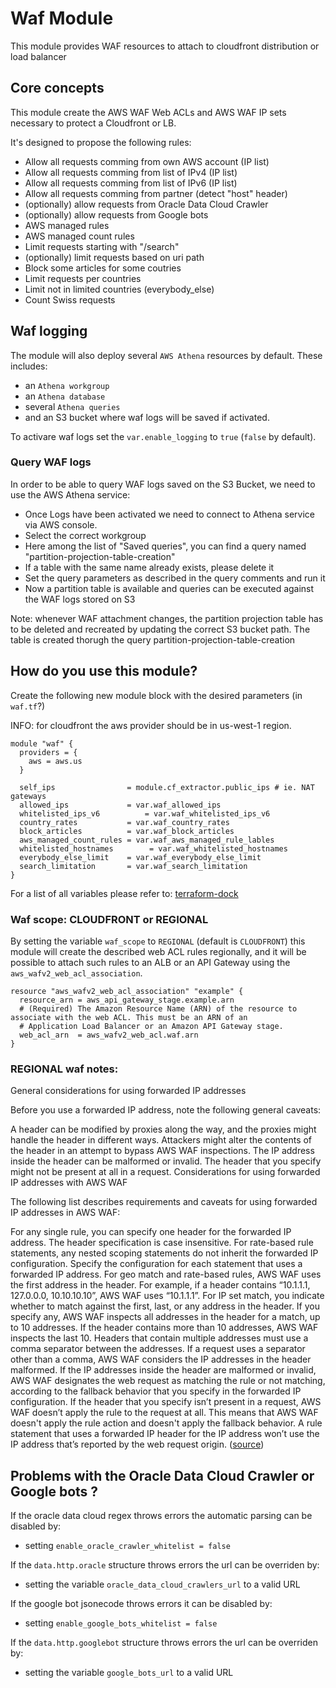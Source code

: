 # Waf Module

This module provides WAF resources to attach to cloudfront distribution or load balancer

## Core concepts

This module create the AWS WAF Web ACLs and AWS WAF IP sets necessary to protect a Cloudfront or LB.

It's designed to propose the following rules:

- Allow all requests comming from own AWS account (IP list)
- Allow all requests comming from list of IPv4 (IP list)
- Allow all requests comming from list of IPv6 (IP list)
- Allow all requests comming from partner (detect "host" header)
- (optionally) allow requests from Oracle Data Cloud Crawler
- (optionally) allow requests from Google bots
- AWS managed rules
- AWS managed count rules
- Limit requests starting with "/search"
- (optionally) limit requests based on uri path
- Block some articles for some coutries
- Limit requests per countries
- Limit not in limited countries (everybody_else)
- Count Swiss requests

## Waf logging

The module will also deploy several `AWS Athena` resources by default. These includes:

* an `Athena workgroup`
* an `Athena database`
* several `Athena queries`
* and an S3 bucket where waf logs will be saved if activated.

To activare waf logs set the `var.enable_logging` to `true` (`false` by default).

### Query WAF logs
In order to be able to query WAF logs saved on the S3 Bucket, we need to use the AWS Athena service:

* Once Logs have been activated we need to connect to Athena service via AWS console.
* Select the correct workgroup
* Here among the list of "Saved queries", you can find a query named "partition-projection-table-creation"
* If a table with the same name already exists, please delete it
* Set the query parameters as described in the query comments and run it
* Now a partition table is available and queries can be executed against the WAF logs stored on S3

Note: whenever WAF attachment changes, the partition projection table has to be deleted and recreated by updating the correct S3 bucket path. The table is created thorugh the query partition-projection-table-creation

## How do you use this module?

Create the following new module block with the desired parameters (in `waf.tf`?)

INFO: for cloudfront the aws provider should be in us-west-1 region.

```HCL
module "waf" {
  providers = {
    aws = aws.us
  }

  self_ips                = module.cf_extractor.public_ips # ie. NAT gateways
  allowed_ips             = var.waf_allowed_ips
  whitelisted_ips_v6          = var.waf_whitelisted_ips_v6
  country_rates           = var.waf_country_rates
  block_articles          = var.waf_block_articles
  aws_managed_count_rules = var.waf_aws_managed_rule_lables
  whitelisted_hostnames        = var.waf_whitelisted_hostnames
  everybody_else_limit    = var.waf_everybody_else_limit
  search_limitation       = var.waf_search_limitation
}
```

For a list of all variables please refer to: [terraform-dock](terraform-docs.md)

### Waf scope: CLOUDFRONT or REGIONAL

By setting the variable `waf_scope` to `REGIONAL` (default is `CLOUDFRONT`) this module will create the described web ACL rules regionally, and it will be possible to attach such rules to an ALB or an API Gateway using the `aws_wafv2_web_acl_association`.

```hcl
resource "aws_wafv2_web_acl_association" "example" {
  resource_arn = aws_api_gateway_stage.example.arn
  # (Required) The Amazon Resource Name (ARN) of the resource to associate with the web ACL. This must be an ARN of an
  # Application Load Balancer or an Amazon API Gateway stage.
  web_acl_arn  = aws_wafv2_web_acl.waf.arn
}
```

### REGIONAL waf notes:

General considerations for using forwarded IP addresses

Before you use a forwarded IP address, note the following general caveats:

A header can be modified by proxies along the way, and the proxies might handle the header in different ways.
Attackers might alter the contents of the header in an attempt to bypass AWS WAF inspections.
The IP address inside the header can be malformed or invalid.
The header that you specify might not be present at all in a request.
Considerations for using forwarded IP addresses with AWS WAF

The following list describes requirements and caveats for using forwarded IP addresses in AWS WAF:

For any single rule, you can specify one header for the forwarded IP address. The header specification is case insensitive.
For rate-based rule statements, any nested scoping statements do not inherit the forwarded IP configuration. Specify the configuration for each statement that uses a forwarded IP address.
For geo match and rate-based rules, AWS WAF uses the first address in the header. For example, if a header contains “10.1.1.1, 127.0.0.0, 10.10.10.10”, AWS WAF uses “10.1.1.1”.
For IP set match, you indicate whether to match against the first, last, or any address in the header. If you specify any, AWS WAF inspects all addresses in the header for a match, up to 10 addresses. If the header contains more than 10 addresses, AWS WAF inspects the last 10.
Headers that contain multiple addresses must use a comma separator between the addresses. If a request uses a separator other than a comma, AWS WAF considers the IP addresses in the header malformed.
If the IP addresses inside the header are malformed or invalid, AWS WAF designates the web request as matching the rule or not matching, according to the fallback behavior that you specify in the forwarded IP configuration.
If the header that you specify isn’t present in a request, AWS WAF doesn’t apply the rule to the request at all. This means that AWS WAF doesn't apply the rule action and doesn't apply the fallback behavior.
A rule statement that uses a forwarded IP header for the IP address won’t use the IP address that’s reported by the web request origin. ([source](https://docs.aws.amazon.com/waf/latest/developerguide/waf-rule-statement-forwarded-ip-address.html))

## Problems with the Oracle Data Cloud Crawler or Google bots ?

If the oracle data cloud regex throws errors the automatic parsing can be disabled by:
* setting `enable_oracle_crawler_whitelist = false`

If the `data.http.oracle` structure throws errors the url can be overriden by:
* setting the variable `oracle_data_cloud_crawlers_url` to a valid URL

If the google bot jsonecode throws errors it can be disabled by:
* setting `enable_google_bots_whitelist = false`

If the `data.http.googlebot` structure throws errors the url can be overriden by:
* setting the variable `google_bots_url` to a valid URL
